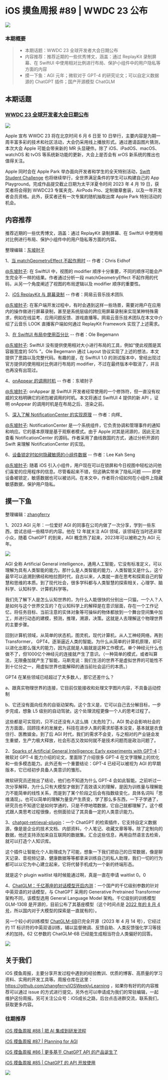 # iOS 摸鱼周报 #89 | WWDC 23 公布

![](https://cdn.zhangferry.com/Images/moyu_weekly_cover.jpeg)

### 本期概要

> * 本期话题：WWDC 23 全球开发者大会日期公布
> * 内容推荐：推荐近期的一些优秀博文，涵盖：通过 ReplayKit 录制屏幕、在 SwiftUI 中使用相对比例进行布局、保护小组件中的用户隐私等方面的内容
> * 摸一下鱼：AGI 元年；微软对于 GPT-4 的研究论文；可以自定义数据源的 ChatGPT 插件；国产开源模型 ChatGLM

## 本期话题

### [WWDC 23 全球开发者大会日期公布](https://developer.apple.com/cn/wwdc23/ "WWDC 23 全球开发者大会日期公布")

![](https://cdn.zhangferry.com/Images/89-wwdc23.jpeg)

Apple 宣布 WWDC 23 将在北京时间 6 月 6 日至 10 日举行，主要内容是为期一周丰富多彩的技术和社区活动，大会仍采用线上播放形式。通过邀请函图片猜测，本次大会 Apple 可能会带来新的 MR 头显硬件。除了 iOS、iPadOS、macOS、watchOS 和 tvOS 等系统新功能的更新，大会上是否会有 xrOS 新系统的推出也值得关注。

Apple 同时会在 Apple Park 举办面向开发者和学生的全天特别活动，[Swift Student Challenge](https://developer.apple.com/cn/wwdc23/swift-student-challenge/ "Swift Student Challenge ") 也将继续举行，全世界满足条件的学生可以构建自己的 App Playground。完成作品提交截止日期为太平洋夏令时间 2023 年 4 月 19 日，获奖者将会得到 WWDC23 专属夹克、AirPods Pro、定制徽章套装，以及一年开发者会员资格。此外，获奖者还有一次专属的随机抽取出席 Apple Park 特别活动的机会。

## 内容推荐

推荐近期的一些优秀博文，涵盖：通过 ReplayKit 录制屏幕、在 SwiftUI 中使用相对比例进行布局、保护小组件中的用户隐私等方面的内容。

整理编辑：[东坡肘子](https://www.fatbobman.com/)

1、[当 matchGeometryEffect 不起作用时](https://chris.eidhof.nl/post/matched-geometry-effect/ "当 matchGeometryEffect 不起作用时") -- 作者：Chris Eidhof

[@东坡肘子](https://www.fatbobman.com/): 在 SwiftUI 中，视图的 modifier 顺序十分重要，不同的顺序可能会产生完全不一样的结果。作者通过分析一段 matchGeometryEffect 不起作用的代码，从另一个角度阐述了视图的布局逻辑以及 modifier 顺序的重要性。

2、[iOS ReplayKit 与 屏幕录制](https://juejin.cn/post/7217692600647254071 "iOS ReplayKit 与 屏幕录制") -- 作者：网易云音乐技术团队

[@东坡肘子](https://www.fatbobman.com/): 在客户端开发过程中，有时会遇到这样一些场景，需要对用户在应用内的操作做进行屏幕录制，甚至是系统层级的跨应用屏幕录制来实现某种特殊需求，例如在线监考、应用问题反馈、游戏直播等。网易云音乐技术团队在本文中介绍了云音乐 LOOK 直播客户端如何通过 ReplayKit Framework 实现了上述需求。

3、[在 SwiftUI 布局中使用百分比](https://oleb.net/2023/swiftui-relative-size/ "在 SwiftUI 布局中使用百分比") -- 作者：Ole Begemann

[@东坡肘子](https://www.fatbobman.com/): SwiftUI 没有提供使用相对大小进行布局的工具，例如“使此视图是其容器宽度的 50% ”。Ole Begemann 通过 Layout 协议实现了上述的想法，本文提供了思路以及完整代码。有趣的是，在 SwiftUI 1.0 的测试版本中，曾经出现过官方提供的使用相对比例进行布局的 modifier，不过在最终版本中取消了，并且也再没有出现过。

4、[onAppear 的调用时机](https://www.fatbobman.com/posts/onAppear-call-timing/ "onAppear 的调用时机") -- 作者：东坡肘子

[@东坡肘子](https://www.fatbobman.com/): onAppear 是 SwiftUI 开发者经常使用的一个修饰符，但一直没有权威的文档明确它的闭包被调用的时机。本文将通过 SwiftUI 4 提供的新 API ，证明 onAppear 的调用时机是在布局之后、渲染之前。

5、[深入了解 NotificationCenter 的实现原理](https://juejin.cn/post/7216340356949459004 "深入了解 NotificationCenter 的实现原理") -- 作者：向辉_

[@东坡肘子](https://www.fatbobman.com/): NotificationCenter 是一个系统组件，它负责协调和管理事件的通知和响应。它的基本原理是基于观察者模式。由于 Apple 对其是闭源的，因此无法查看 NotificationCenter 的源码。作者采用了曲线救国的方式，通过分析开源的 Swift 来理解 NotificationCenter 的实现。

6、[设备锁定时如何隐藏敏感的小组件数据](https://swiftsenpai.com/development/hide-sensitive-widget-data/?utm_source=rss&utm_medium=rss&utm_campaign=hide-sensitive-widget-data "设备锁定时如何隐藏敏感的小组件数据") -- 作者：Lee Kah Seng

[@东坡肘子](https://www.fatbobman.com/): 随着 iOS 引入小组件，用户现在可以在锁屏和今日视图中轻松访问他们喜爱的应用程序的信息。尽管看起来不错，但这确实带来了隐私问题 —— 即使设备被锁定，敏感数据也可以被访问。在本文中，作者将介绍如何在小组件上隐藏敏感数据，保护用户隐私。


## 摸一下鱼

整理编辑：[zhangferry](https://zhangferry.com)

1、2023 AGI 元年：一位爱好 AGI 的同事在公司内做了一次分享，学到一些东西，尝试总结一些精华的内容。他在 12 年就关注 AGI 领域，该领域在当时还非常小众，随着 ChatGPT 的到来，AGI 概念热了起来，2023年可以被称之为 AGI 元年。

![](https://cdn.zhangferry.com/Images/202304062357097.png)

AGI 全称 Artificial General intelligence，通用人工智能，它没有标准定义，可以理解为具有人类智能的能力。那什么是人类智能的能力，人类智能又是什么，这个最早可以追溯到佛经和柏拉图时代，自古以来，人类就一直在思考和探索自己的智慧和思维的本质。到了现代社会，很多学科都与人类智慧的探索相关，心理学、脑科学、认知科学、计算机科学等。

我们先了解下人是怎么认知世界的，为什么人能很快的分别出一只猫，一个人？人是如何与这个世界交互的？在认知科学上的解释是在意识层面，存在一个工作记忆，将任务目标、当前注意的实体对象等可操纵的物体都放到一个舞台空间集中加工，并进行动态的建模，预测，推理，溯源，决策。这就是人去理解这个物理世界的主要步骤。

回到计算机领域，从简单的状态机，图灵机，现代计算机，从人工神经网络，再到 Transformer， GPT4，逐渐逼近人类的智能。为什么从简单的计算机原理，却可以进化出那么强大的能力，因为这就是人脑就是这种工作模式。单个神经元什么也做不了，但1000亿个神经元的连接就产生了意识。（一种简单的模式，或者叫算法，无限叠加就产生了智能，马斯克说：我们生活的世界不是虚拟世界的可能性不到十亿分之一，用虚拟世界也能解释的通当前社会运行的本质。）

GPT4 在某些领域已经超过了大多数人，那它还差什么？

a、跟真实物理世界的连接，它目前仅能接收和处理文字图片内容，不具备运动控制

b、它还没有面向任务的自驱动架构。这个含义是，它可以自己去分解目标，一步步完成，想象 L5 级别的自动驾驶。这个处理流程更像一个人的思考过程了。

这些都是可实现的，只不过还没有人这么搞（太危险了）。AGI 势必会影响社会的方方面面，回顾技术的发展史，科技在进步人类的需求却基本没变，基本就是衣食住行、医教娱金。到了后 AGI 时代，我们的需求不会变，与之相对的产业链会发生重塑，生产力极大释放，社会形态又改如何就不是技术问题而是政治问题了。

2、[Sparks of Artificial General Intelligence: Early experiments with GPT-4](https://ask.qcloudimg.com/draft/8642415/na64oeidz2.pdf "Sparks of Artificial General Intelligence: Early experiments with GPT-4")：微软对 GPT-4 能力介绍的论文，里面除了介绍很多 GPT-4 在文字理解上的优化和一些多模态能力。此外还有一个重要结论：GPT-4 已经可以被视为 AGI 的早期版本，它已经初步具备人类意识的雏形。

微软研究员还抛出了结论，他们也不知道为什么 GPT-4 会如此智能。之前听过一次分享解释，为什么只有大模型才做到了高效语义的理解，是因为训练量与理解能力不能简单的线性关系，而是到了某个阶段之后会有指数级变化，具体名词叫「思维涌现」。也可以简单的理解为量变产生质变，学了那么多东西，一下子学通了，研究员也不知道它是如何学通的，只是不停地喂数据，它自己就都理解了。这个模式跟人类思考过程很像，也侧面验证了其具备一定的人类意识能力。

3、[chatgpt-retrieval-plugin](https://github.com/openai/chatgpt-retrieval-plugin "chatgpt-retrieval-plugin")：一个 ChatGPT 的检索插件，它支持自定义数据源，像是是企业的技术文档、内部资料，个人笔记、收藏文章等等。除了定制向的数据，他还支持添加来自互联网的数据集。汇合这些信息，再用自然语言去检索，就可以打造个人知识库。

这个插件让智能化个人助理成为了可能，想象一下我们把自己的日常数据，像是聊天记录、音视频记录、健康数据等等都拿来训练自己的私人助理，我们一切的行为都可以以它为中心建立起来，它将代替手机成为一个新的终端形态。

就是这个 plugin waitlist 啥时候能通过啊，真是一直在申请 waitlist 0。0

4、[ChatGLM：千亿基座的对话模型开启内测](https://chatglm.cn/blog)：一个国产的千亿级别参数的针对中英双语的对话模型，与 ChatGPT 采用的 Generative Pretrained Transformer 架构不同，该模型选用 General Language Model 架构。千亿级别的训练模型 GLM-130B 是开源的，目前公布了其基座模型（这个时间点是 [2022 年的 8 月 4 号](https://keg.cs.tsinghua.edu.cn/glm-130b/zh/posts/glm-130b/ "GLM-130B：开源的双语预训练模型")，所以国内对于大模型的探索是一直就有的）。

另一个较小的训练模型 [ChatGLM-6B](https://github.com/THUDM/ChatGLM-6B "ChatGLM-6B")已完全开源（2023 年 4 月 14 号），它经过约 1T 标识符的中英双语训练，辅以监督微调、反馈自助、人类反馈强化学习等技术的加持。62 亿参数的 ChatGLM-6B 已经能生成相当符合人类偏好的回答。

![](https://cdn.zhangferry.com/Images/202304052349220.png)



## 关于我们

iOS 摸鱼周报，主要分享开发过程中遇到的经验教训、优质的博客、高质量的学习资料、实用的开发工具等。周报仓库在这里：https://github.com/zhangferry/iOSWeeklyLearning ，如果你有好的的内容推荐可以通过 issue 的方式进行提交。另外也可以申请成为我们的常驻编辑，一起维护这份周报。另可关注公众号：iOS成长之路，后台点击进群交流，联系我们，获取更多内容。

### 往期推荐

[iOS 摸鱼周报 #88 | 把 AI 集成到研发流程](https://mp.weixin.qq.com/s/ex3aHSPjKj9woxQwHyRzZA)

[iOS 摸鱼周报 #87 | Planning for AGI](https://mp.weixin.qq.com/s/TwugmMEiGoFKYQY9euhg6Q)

[iOS 摸鱼周报 #86 | 更多基于 ChatGPT API 的产品诞生了](https://mp.weixin.qq.com/s/y1_V0WKfdwsUL2WjP2zPyA)

[iOS 摸鱼周报 #85 | ChatGPT 的 API 开放使用](https://mp.weixin.qq.com/s/Hhb7ZCDDqEcpIRTlUKiGTQ)

![](https://cdn.zhangferry.com/Images/WechatIMG384.jpeg)
